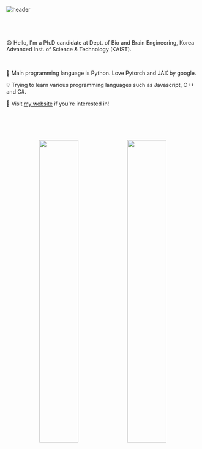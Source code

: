 ![header](https://capsule-render.vercel.app/api?type=transparent&color=black&height=300&section=header&text=Jeongsol%20Kim&desc=@KAIST&descAlign=71&descAlignY=63&fontSize=70)

#
<br />

😄 Hello, I'm a Ph.D candidate at Dept. of Bio and Brain Engineering, Korea Advanced Inst. of Science & Technology (KAIST).

<br />

:punch: Main programming language is Python. Love Pytorch and JAX by google.


:bulb: Trying to learn various programming languages such as Javascript, C++ and C#.


:mag_right: Visit [my website](https://jeongsol.dev) if you're interested in!

<br />

#
<br />
<div align=center>
<a>
<img align="center" src="https://github-readme-stats.vercel.app/api/top-langs/?username=jeongsol-kim&layout=compact&theme=dracula" width="45%">
<img align="center" src="https://github-readme-stats.vercel.app/api?username=jeongsol-kim&show_icons=true&theme=dracula" width="45%">
</a>
</div>
